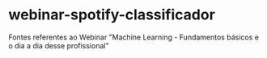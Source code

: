 # webinar-spotify-classificador
Fontes referentes ao Webinar "Machine Learning - Fundamentos básicos e o dia a dia desse profissional"
